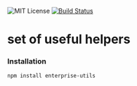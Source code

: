 
![MIT License][license-image]
[![Build Status][travis-image]][travis-url]

# set of useful helpers

### Installation
```
npm install enterprise-utils
```

[license-image]: https://img.shields.io/badge/license-MIT-blue.svg?style=flat
[license-url]: license.txt

[travis-url]: https://travis-ci.org/nodejs-enterprise/utils
[travis-image]: https://travis-ci.org/nodejs-enterprise/utils.svg?branch=master